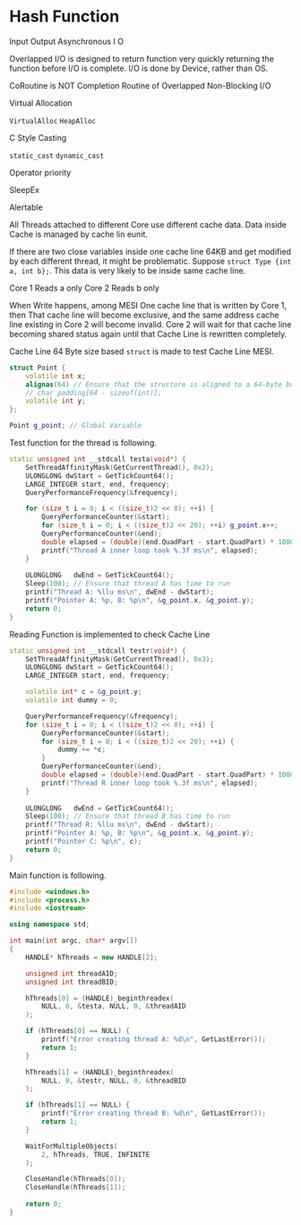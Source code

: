 # Hash Function 

Input Output 
Asynchronous I O 

Overlapped I/O is designed to return function very quickly 
returning the function before I/O is complete. 
I/O is done by Device, rather than OS. 

CoRoutine is NOT Completion Routine of Overlapped Non-Blocking I/O 

Virtual Allocation 

`VirtualAlloc` 
`HeapAlloc` 

C Style Casting 

`static_cast` 
`dynamic_cast` 

Operator priority 

SleepEx 

Alertable


All Threads attached to different Core use different cache data. 
Data inside Cache is managed by cache lin eunit. 

If there are two close variables inside one cache line 64KB 
and get modified by each different thread, it might be problematic. 
Suppose `struct Type {int a, int b};`. This data is 
very likely to be inside same cache line. 

Core 1 Reads a only 
Core 2 Reads b only 

When Write happens, among MESI 
One cache line that is written by Core 1, then 
That cache line will become exclusive, and the same address cache line 
existing in Core 2 will become invalid. 
Core 2 will wait for that cache line becoming shared status again until 
that Cache Line is rewritten completely. 

Cache Line 64 Byte size based `struct` is made to test Cache Line MESI. 

```cpp
struct Point {
    volatile int x; 
    alignas(64) // Ensure that the structure is aligned to a 64-byte boundary
    // char padding[64 - sizeof(int)];
    volatile int y;
};

Point g_point; // Global Variable 
```

Test function for the thread is following. 

```cpp
static unsigned int __stdcall testa(void*) { 
    SetThreadAffinityMask(GetCurrentThread(), 0x2);
	ULONGLONG dwStart = GetTickCount64();
    LARGE_INTEGER start, end, frequency;
    QueryPerformanceFrequency(&frequency);

    for (size_t i = 0; i < ((size_t)2 << 8); ++i) {
        QueryPerformanceCounter(&start);
        for (size_t i = 0; i < ((size_t)2 << 20); ++i) g_point.x++;
        QueryPerformanceCounter(&end);
        double elapsed = (double)(end.QuadPart - start.QuadPart) * 1000.0 / frequency.QuadPart;
        printf("Thread A inner loop took %.3f ms\n", elapsed);
    }
    
    ULONGLONG   dwEnd = GetTickCount64();
    Sleep(100); // Ensure that thread A has time to run
	printf("Thread A: %llu ms\n", dwEnd - dwStart); 
	printf("Pointer A: %p, B: %p\n", &g_point.x, &g_point.y);
	return 0;
}
```

Reading Function is implemented to check Cache Line  

```cpp
static unsigned int __stdcall testr(void*) {
    SetThreadAffinityMask(GetCurrentThread(), 0x3);
    ULONGLONG dwStart = GetTickCount64();
    LARGE_INTEGER start, end, frequency; 

    volatile int* c = &g_point.y; 
    volatile int dummy = 0;

    QueryPerformanceFrequency(&frequency);
    for (size_t i = 0; i < ((size_t)2 << 8); ++i) {
        QueryPerformanceCounter(&start);
        for (size_t i = 0; i < ((size_t)2 << 20); ++i) {
            dummy += *c;
        }
        QueryPerformanceCounter(&end);
        double elapsed = (double)(end.QuadPart - start.QuadPart) * 1000.0 / frequency.QuadPart;
        printf("Thread R inner loop took %.3f ms\n", elapsed);
    }
    
    ULONGLONG   dwEnd = GetTickCount64();
    Sleep(100); // Ensure that thread B has time to run
    printf("Thread R: %llu ms\n", dwEnd - dwStart);
    printf("Pointer A: %p, B: %p\n", &g_point.x, &g_point.y); 
	printf("Pointer C: %p\n", c);
	return 0;
}
``` 

Main function is following. 

```cpp
#include <windows.h>
#include <process.h> 
#include <iostream>

using namespace std; 

int main(int argc, char* argv[])
{
	HANDLE* hThreads = new HANDLE[2];

    unsigned int threadAID; 
	unsigned int threadBID;

    hThreads[0] = (HANDLE)_beginthreadex(
        NULL, 0, &testa, NULL, 0, &threadAID
    ); 

    if (hThreads[0] == NULL) {
		printf("Error creating thread A: %d\n", GetLastError());
        return 1;
	}

    hThreads[1] = (HANDLE)_beginthreadex(
        NULL, 0, &testr, NULL, 0, &threadBID
	); 

    if (hThreads[1] == NULL) {
        printf("Error creating thread B: %d\n", GetLastError());
        return 1;
	}

    WaitForMultipleObjects(
        2, hThreads, TRUE, INFINITE
	);

	CloseHandle(hThreads[0]);
    CloseHandle(hThreads[1]);
    
	return 0;
}
```
